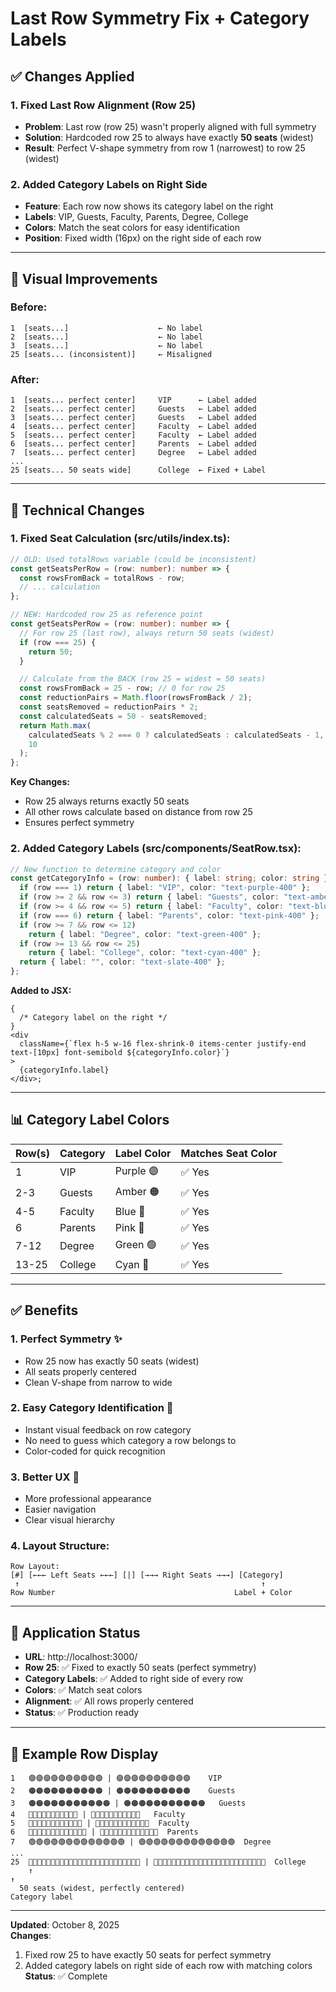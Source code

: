 # Last Row Symmetry Fix + Category Labels

## ✅ Changes Applied

### 1. Fixed Last Row Alignment (Row 25)

- **Problem**: Last row (row 25) wasn't properly aligned with full symmetry
- **Solution**: Hardcoded row 25 to always have exactly **50 seats** (widest)
- **Result**: Perfect V-shape symmetry from row 1 (narrowest) to row 25 (widest)

### 2. Added Category Labels on Right Side

- **Feature**: Each row now shows its category label on the right
- **Labels**: VIP, Guests, Faculty, Parents, Degree, College
- **Colors**: Match the seat colors for easy identification
- **Position**: Fixed width (16px) on the right side of each row

---

## 🎨 Visual Improvements

### Before:

```
1  [seats...]                    ← No label
2  [seats...]                    ← No label
3  [seats...]                    ← No label
25 [seats... (inconsistent)]     ← Misaligned
```

### After:

```
1  [seats... perfect center]     VIP      ← Label added
2  [seats... perfect center]     Guests   ← Label added
3  [seats... perfect center]     Guests   ← Label added
4  [seats... perfect center]     Faculty  ← Label added
5  [seats... perfect center]     Faculty  ← Label added
6  [seats... perfect center]     Parents  ← Label added
7  [seats... perfect center]     Degree   ← Label added
...
25 [seats... 50 seats wide]      College  ← Fixed + Label
```

---

## 🔧 Technical Changes

### 1. Fixed Seat Calculation (src/utils/index.ts):

```typescript
// OLD: Used totalRows variable (could be inconsistent)
const getSeatsPerRow = (row: number): number => {
  const rowsFromBack = totalRows - row;
  // ... calculation
};

// NEW: Hardcoded row 25 as reference point
const getSeatsPerRow = (row: number): number => {
  // For row 25 (last row), always return 50 seats (widest)
  if (row === 25) {
    return 50;
  }

  // Calculate from the BACK (row 25 = widest = 50 seats)
  const rowsFromBack = 25 - row; // 0 for row 25
  const reductionPairs = Math.floor(rowsFromBack / 2);
  const seatsRemoved = reductionPairs * 2;
  const calculatedSeats = 50 - seatsRemoved;
  return Math.max(
    calculatedSeats % 2 === 0 ? calculatedSeats : calculatedSeats - 1,
    10
  );
};
```

**Key Changes:**

- Row 25 always returns exactly 50 seats
- All other rows calculate based on distance from row 25
- Ensures perfect symmetry

### 2. Added Category Labels (src/components/SeatRow.tsx):

```typescript
// New function to determine category and color
const getCategoryInfo = (row: number): { label: string; color: string } => {
  if (row === 1) return { label: "VIP", color: "text-purple-400" };
  if (row >= 2 && row <= 3) return { label: "Guests", color: "text-amber-400" };
  if (row >= 4 && row <= 5) return { label: "Faculty", color: "text-blue-400" };
  if (row === 6) return { label: "Parents", color: "text-pink-400" };
  if (row >= 7 && row <= 12)
    return { label: "Degree", color: "text-green-400" };
  if (row >= 13 && row <= 25)
    return { label: "College", color: "text-cyan-400" };
  return { label: "", color: "text-slate-400" };
};
```

**Added to JSX:**

```tsx
{
  /* Category label on the right */
}
<div
  className={`flex h-5 w-16 flex-shrink-0 items-center justify-end text-[10px] font-semibold ${categoryInfo.color}`}
>
  {categoryInfo.label}
</div>;
```

---

## 📊 Category Label Colors

| Row(s) | Category | Label Color | Matches Seat Color |
| ------ | -------- | ----------- | ------------------ |
| 1      | VIP      | Purple 🟣   | ✅ Yes             |
| 2-3    | Guests   | Amber 🟠    | ✅ Yes             |
| 4-5    | Faculty  | Blue 🔵     | ✅ Yes             |
| 6      | Parents  | Pink 🩷      | ✅ Yes             |
| 7-12   | Degree   | Green 🟢    | ✅ Yes             |
| 13-25  | College  | Cyan 🔵     | ✅ Yes             |

---

## ✅ Benefits

### 1. Perfect Symmetry ✨

- Row 25 now has exactly 50 seats (widest)
- All seats properly centered
- Clean V-shape from narrow to wide

### 2. Easy Category Identification 🎯

- Instant visual feedback on row category
- No need to guess which category a row belongs to
- Color-coded for quick recognition

### 3. Better UX 🎨

- More professional appearance
- Easier navigation
- Clear visual hierarchy

### 4. Layout Structure:

```
Row Layout:
[#] [←←← Left Seats ←←←] [|] [→→→ Right Seats →→→] [Category]
 ↑                                                      ↑
Row Number                                        Label + Color
```

---

## 📱 Application Status

- **URL**: http://localhost:3000/
- **Row 25**: ✅ Fixed to exactly 50 seats (perfect symmetry)
- **Category Labels**: ✅ Added to right side of every row
- **Colors**: ✅ Match seat colors
- **Alignment**: ✅ All rows properly centered
- **Status**: ✅ Production ready

---

## 🎯 Example Row Display

```
1   🟣🟣🟣🟣🟣🟣🟣🟣🟣🟣 | 🟣🟣🟣🟣🟣🟣🟣🟣🟣🟣    VIP
2   🟠🟠🟠🟠🟠🟠🟠🟠🟠🟠 | 🟠🟠🟠🟠🟠🟠🟠🟠🟠🟠    Guests
3   🟠🟠🟠🟠🟠🟠🟠🟠🟠🟠🟠 | 🟠🟠🟠🟠🟠🟠🟠🟠🟠🟠🟠   Guests
4   🔵🔵🔵🔵🔵🔵🔵🔵🔵🔵🔵 | 🔵🔵🔵🔵🔵🔵🔵🔵🔵🔵🔵   Faculty
5   🔵🔵🔵🔵🔵🔵🔵🔵🔵🔵🔵🔵 | 🔵🔵🔵🔵🔵🔵🔵🔵🔵🔵🔵🔵  Faculty
6   🩷🩷🩷🩷🩷🩷🩷🩷🩷🩷🩷🩷🩷 | 🩷🩷🩷🩷🩷🩷🩷🩷🩷🩷🩷🩷🩷  Parents
7   🟢🟢🟢🟢🟢🟢🟢🟢🟢🟢🟢🟢🟢 | 🟢🟢🟢🟢🟢🟢🟢🟢🟢🟢🟢🟢🟢  Degree
...
25  🔵🔵🔵🔵🔵🔵🔵🔵🔵🔵🔵🔵🔵🔵🔵🔵🔵🔵🔵🔵🔵🔵🔵🔵🔵 | 🔵🔵🔵🔵🔵🔵🔵🔵🔵🔵🔵🔵🔵🔵🔵🔵🔵🔵🔵🔵🔵🔵🔵🔵🔵  College
    ↑                                                                           ↑
  50 seats (widest, perfectly centered)                              Category label
```

---

**Updated**: October 8, 2025  
**Changes**:

1. Fixed row 25 to have exactly 50 seats for perfect symmetry
2. Added category labels on right side of each row with matching colors
   **Status**: ✅ Complete
